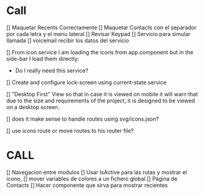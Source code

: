 # Call
[] Maquetar Recents Correctamente
[] Maquetar Contacts con el separador por cada letra y el menu lateral
[] Revisar Keypad
[] Servicio para simular llamada
[] voicemail recibir los datos del servicio


[] From icon.service I am loading the icons from app.component but in the side-bar I load them directly:
  - Do I really need this service?

[] Create and configure lock-screen using current-state.service


[] "Desktop First" View so that in case it is viewed on mobile it will warn that due to the size and requirements of the project, it is designed to be viewed on a desktop screen.


[] does it make sense to handle routes using svg/icons.json?


[] use icons route or move routes to his router file?


# CALL 
[] Navegacion entre modulos 
[] Usar IsActive para las rutas y mostrar el icono,
[] mover variables de colores a un fichero global
[] Página de Contacts
[] Hacer componente que sirva para mostrar recientes
